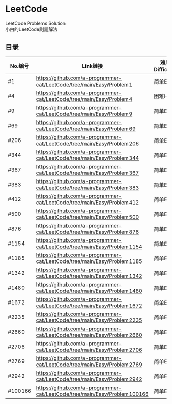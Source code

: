 # LeetCode
LeetCode Problems Solution  
小白的LeetCode刷题解法  

## 目录  
| No.编号 | Link链接 | 难度Difficulty | 
| --------| --------| ---- |
| #1 | https://github.com/a-programmer-cat/LeetCode/tree/main/Easy/Problem1 | 简单Easy |
| #4 | https://github.com/a-programmer-cat/LeetCode/tree/main/Easy/Problem4 | 困难Hard |
| #9 | https://github.com/a-programmer-cat/LeetCode/tree/main/Easy/Problem9 | 简单Easy |
| #69 | https://github.com/a-programmer-cat/LeetCode/tree/main/Easy/Problem69 | 简单Easy 
| #206 | https://github.com/a-programmer-cat/LeetCode/tree/main/Easy/Problem206 | 简单Easy |
| #344 | https://github.com/a-programmer-cat/LeetCode/tree/main/Easy/Problem344 | 简单Easy |
| #367 | https://github.com/a-programmer-cat/LeetCode/tree/main/Easy/Problem367 | 简单Easy |
| #383 | https://github.com/a-programmer-cat/LeetCode/tree/main/Easy/Problem383 | 简单Easy |
| #412 | https://github.com/a-programmer-cat/LeetCode/tree/main/Easy/Problem412 | 简单Easy |
| #500 | https://github.com/a-programmer-cat/LeetCode/tree/main/Easy/Problem500 | 简单Easy |
| #876 | https://github.com/a-programmer-cat/LeetCode/tree/main/Easy/Problem876 | 简单Easy |
| #1154 | https://github.com/a-programmer-cat/LeetCode/tree/main/Easy/Problem1154 | 简单Easy |
| #1185 | https://github.com/a-programmer-cat/LeetCode/tree/main/Easy/Problem1185 | 简单Easy |
| #1342 | https://github.com/a-programmer-cat/LeetCode/tree/main/Easy/Problem1342 | 简单Easy |
| #1480 | https://github.com/a-programmer-cat/LeetCode/tree/main/Easy/Problem1480 | 简单Easy |
| #1672 | https://github.com/a-programmer-cat/LeetCode/tree/main/Easy/Problem1672 | 简单Easy |
| #2235 | https://github.com/a-programmer-cat/LeetCode/tree/main/Easy/Problem2235 | 简单Easy |
| #2660 | https://github.com/a-programmer-cat/LeetCode/tree/main/Easy/Problem2660 | 简单Easy |
| #2706 | https://github.com/a-programmer-cat/LeetCode/tree/main/Easy/Problem2706 | 简单Easy |
| #2769 | https://github.com/a-programmer-cat/LeetCode/tree/main/Easy/Problem2769 | 简单Easy |
| #2942 | https://github.com/a-programmer-cat/LeetCode/tree/main/Easy/Problem2942 | 简单Easy |
| #100166 | https://github.com/a-programmer-cat/LeetCode/tree/main/Easy/Problem100166 | 简单Easy |
